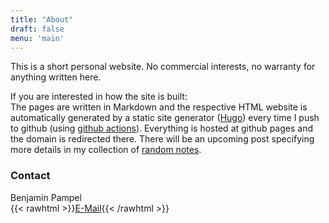 ```yaml
---
title: "About"
draft: false
menu: 'main'
---
```


This is a short personal website.
No commercial interests, no warranty for anything written here.

If you are interested in how the site is built:  
The pages are written in Markdown and the respective HTML website is automatically generated by a static site generator ([Hugo](https://gohugo.io/)) every time I push to github (using [github actions](https://github.com/peaceiris/actions-gh-pages)).
Everything is hosted at github pages and the domain is redirected there.
There will be an upcoming post specifying more details in my collection of [random notes](/zettel/).

### Contact

Benjamin Pampel\
{{< rawhtml >}}<a href="&#109;a&#105;l&#116;&#111;:&#107;&#117;&#99;&#104;&#101;&#110;&#64;&#98;&#112;&#97;&#109;&#112;&#101;&#108;&#46;&#100;&#101;">E-Mail</a>{{< /rawhtml >}}
